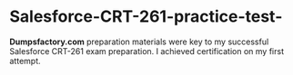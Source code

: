 # Salesforce-CRT-261-practice-test-
**Dumpsfactory.com** preparation materials were key to my successful Salesforce CRT-261 exam preparation. I achieved certification on my first attempt.
